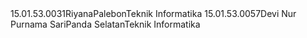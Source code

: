 <?xml version="1.0"?>
<akademik>
<mahasiswa><nim>15.01.53.0031</nim><nama>Riyana</nama><alamat>Palebon</alamat><progdi>Teknik Informatika</progdi></mahasiswa>
<mahasiswa><nim>15.01.53.0057</nim><nama>Devi Nur Purnama Sari</nama><alamat>Panda Selatan</alamat><progdi>Teknik Informatika</progdi></mahasiswa>
</akademik>
